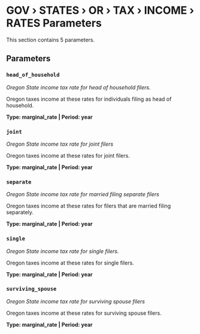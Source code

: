 # GOV › STATES › OR › TAX › INCOME › RATES Parameters

This section contains 5 parameters.

## Parameters

### `head_of_household`
*Oregon State income tax rate for head of household filers.*

Oregon taxes income at these rates for individuals filing as head of household.

**Type: marginal_rate | Period: year**


### `joint`
*Oregon State income tax rate for joint filers*

Oregon taxes income at these rates for joint filers.

**Type: marginal_rate | Period: year**


### `separate`
*Oregon State income tax rate for married filing separate filers*

Oregon taxes income at these rates for filers that are married filing separately.

**Type: marginal_rate | Period: year**


### `single`
*Oregon State income tax rate for single filers.*

Oregon taxes income at these rates for single filers.

**Type: marginal_rate | Period: year**


### `surviving_spouse`
*Oregon State income tax rate for surviving spouse filers*

Oregon taxes income at these rates for surviving spouse filers.

**Type: marginal_rate | Period: year**

